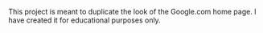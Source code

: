 This project is meant to duplicate the look of the Google.com home page.  I have created it for educational purposes only.
